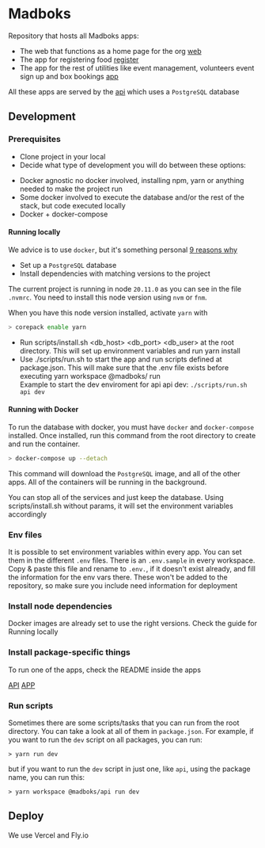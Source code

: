 # Madboks

Repository that hosts all Madboks apps: 
- The web that functions as a home page for the org [web](./apps/web/README.md)
- The app for registering food [register](./apps/register/README.md)
- The app for the rest of utilities like event management, volunteers event sign up and box bookings [app](./apps/app/README.md)

All these apps are served by the [api](./apps/api/README.md) which uses a `PostgreSQL` database

## Development

### Prerequisites
- Clone project in your local
- Decide what type of development you will do between these options: 
 * Docker agnostic
    no docker involved, installing npm, yarn or anything needed to make the project run
 * Some docker involved to execute the database and/or the rest of the stack, but code executed locally
 * Docker + docker-compose


#### Running locally
We advice is to use `docker`, but it's something personal [9 reasons why](https://dev.to/danielgaldev/9-reasons-why-you-should-use-docker-as-a-development-environment-474j)

- Set up a `PostgreSQL` database
- Install dependencies with matching versions to the project

The current project is running in node `20.11.0` as you can see in the file `.nvmrc`. You need to install this node version using `nvm` or `fnm`.

When you have this node version installed, activate `yarn` with 

```bash
> corepack enable yarn
```

- Run scripts/install.sh <db_host> <db_port> <db_user> at the root directory. This will set up environment variables and run yarn install
- Use ./scripts/run.sh <app> <command> to start the app and run scripts defined at package.json. This will make sure that the .env file exists before executing yarn workspace @madboks/<app> run <command>  
Example to start the dev enviroment for api  api dev: `./scripts/run.sh api dev`

#### Running with Docker

To run the database with docker, you must have `docker` and `docker-compose` installed. Once installed, run this command from the root directory to create and run the container.

```bash
> docker-compose up --detach
```

This command will download the `PostgreSQL` image, and all of the other apps. All of the containers will be running in the background.

You can stop all of the services and just keep the database. Using scripts/install.sh without params, it will set the environment variables accordingly 

### Env files

It is possible to set environment variables within every app. You can set them in the different `.env` files. There is an `.env.sample` in every workspace. Copy & paste this file and rename to `.env.`, if it doesn't exist already, and fill the information for the env vars there. These won't be added to the repository, so make sure you include need information for deployment

### Install node dependencies

Docker images are already set to use the right versions. Check the guide for Running locally

### Install package-specific things

To run one of the apps, check the README inside the apps

[API](./apps/api/README.md)
[APP](./apps/app/README.md)

### Run scripts

Sometimes there are some scripts/tasks that you can run from the root directory. You can take a look at all of them in `package.json`. For example, if you want to run the `dev` script on all packages, you can run:

```tap
> yarn run dev
```

but if you want to run the `dev` script in just one, like `api`, using the package name, you can run this:

```tap
> yarn workspace @madboks/api run dev
```

## Deploy

We use Vercel and Fly.io
